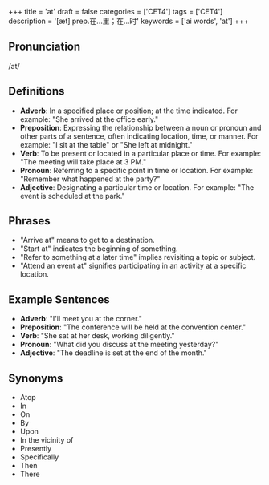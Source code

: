 +++
title = 'at'
draft = false
categories = ['CET4']
tags = ['CET4']
description = '[æt] prep.在…里；在…时'
keywords = ['ai words', 'at']
+++

## Pronunciation
/at/

## Definitions
- **Adverb**: In a specified place or position; at the time indicated. For example: "She arrived at the office early."
- **Preposition**: Expressing the relationship between a noun or pronoun and other parts of a sentence, often indicating location, time, or manner. For example: "I sit at the table" or "She left at midnight."
- **Verb**: To be present or located in a particular place or time. For example: "The meeting will take place at 3 PM."
- **Pronoun**: Referring to a specific point in time or location. For example: "Remember what happened at the party?"
- **Adjective**: Designating a particular time or location. For example: "The event is scheduled at the park."

## Phrases
- "Arrive at" means to get to a destination.
- "Start at" indicates the beginning of something.
- "Refer to something at a later time" implies revisiting a topic or subject.
- "Attend an event at" signifies participating in an activity at a specific location.

## Example Sentences
- **Adverb**: "I'll meet you at the corner."
- **Preposition**: "The conference will be held at the convention center."
- **Verb**: "She sat at her desk, working diligently."
- **Pronoun**: "What did you discuss at the meeting yesterday?"
- **Adjective**: "The deadline is set at the end of the month."

## Synonyms
- Atop
- In
- On
- By
- Upon
- In the vicinity of
- Presently
- Specifically
- Then
- There
